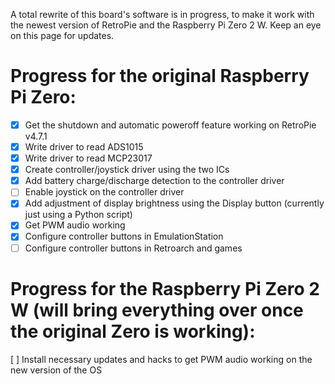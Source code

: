 A total rewrite of this board's software is in progress, to make it work with the newest version of RetroPie and the Raspberry Pi Zero 2 W. Keep an eye on this page for updates.

# Progress for the original Raspberry Pi Zero:
- [x] Get the shutdown and automatic poweroff feature working on RetroPie v4.7.1
- [x] Write driver to read ADS1015
- [x] Write driver to read MCP23017
- [x] Create controller/joystick driver using the two ICs
- [x] Add battery charge/discharge detection to the controller driver
- [ ] Enable joystick on the controller driver
- [x] Add adjustment of display brightness using the Display button (currently just using a Python script)
- [x] Get PWM audio working
- [x] Configure controller buttons in EmulationStation
- [ ] Configure controller buttons in Retroarch and games

# Progress for the Raspberry Pi Zero 2 W (will bring everything over once the original Zero is working):
[ ] Install necessary updates and hacks to get PWM audio working on the new version of the OS
